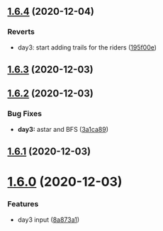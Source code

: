 ## [1.6.4](https://github.com/dds/aoc2020/compare/v1.6.3...v1.6.4) (2020-12-04)


### Reverts

* day3: start adding trails for the riders ([195f00e](https://github.com/dds/aoc2020/commit/195f00e72f7afbaa4aae6216163c7652147a86c5))



## [1.6.3](https://github.com/dds/aoc2020/compare/v1.6.2...v1.6.3) (2020-12-03)



## [1.6.2](https://github.com/dds/aoc2020/compare/v1.6.1...v1.6.2) (2020-12-03)


### Bug Fixes

* **day3:** astar and BFS ([3a1ca89](https://github.com/dds/aoc2020/commit/3a1ca8983ae1ac70e379eb65c5f3e8d0324b7b01))



## [1.6.1](https://github.com/dds/aoc2020/compare/v1.6.0...v1.6.1) (2020-12-03)



# [1.6.0](https://github.com/dds/aoc2020/compare/v1.5.4...v1.6.0) (2020-12-03)


### Features

* day3 input ([8a873a1](https://github.com/dds/aoc2020/commit/8a873a1c146cdd3b43e200e6d43f7fe5cd035fcc))



